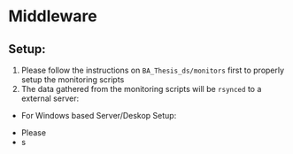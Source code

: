 # Middleware

## Setup:
1. Please follow the instructions on `BA_Thesis_ds/monitors` first to properly setup the monitoring scripts
2. The data gathered from the monitoring scripts will be `rsynced` to a external server:
* For Windows based Server/Deskop Setup:
 - Please 
 - s
